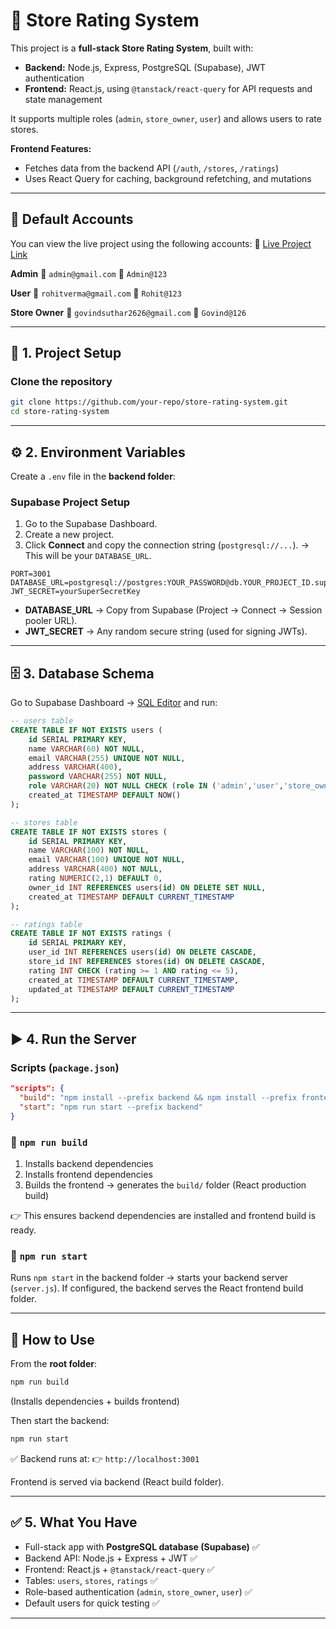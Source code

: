 # 🛒 Store Rating System

This project is a **full-stack Store Rating System**, built with:

* **Backend:** Node.js, Express, PostgreSQL (Supabase), JWT authentication
* **Frontend:** React.js, using `@tanstack/react-query` for API requests and state management

It supports multiple roles (`admin`, `store_owner`, `user`) and allows users to rate stores.

**Frontend Features:**

* Fetches data from the backend API (`/auth`, `/stores`, `/ratings`)
* Uses React Query for caching, background refetching, and mutations

---

## 👤 Default Accounts

You can view the live project using the following accounts:
🔗 [Live Project Link](https://store-rating-system-76pz.onrender.com/)

**Admin**
📧 `admin@gmail.com`
🔑 `Admin@123`

**User**
📧 `rohitverma@gmail.com`
🔑 `Rohit@123`

**Store Owner**
📧 `govindsuthar2626@gmail.com`
🔑 `Govind@126`

---

## 🚀 1. Project Setup

### Clone the repository

```bash
git clone https://github.com/your-repo/store-rating-system.git
cd store-rating-system
```

---

## ⚙️ 2. Environment Variables

Create a `.env` file in the **backend folder**:

### Supabase Project Setup

1. Go to the Supabase Dashboard.
2. Create a new project.
3. Click **Connect** and copy the connection string (`postgresql://...`).
   → This will be your `DATABASE_URL`.

```env
PORT=3001
DATABASE_URL=postgresql://postgres:YOUR_PASSWORD@db.YOUR_PROJECT_ID.supabase.co:5432/postgres
JWT_SECRET=yourSuperSecretKey
```

* **DATABASE\_URL** → Copy from Supabase (Project → Connect → Session pooler URL).
* **JWT\_SECRET** → Any random secure string (used for signing JWTs).

---

## 🗄️ 3. Database Schema

Go to Supabase Dashboard → [SQL Editor](https://supabase.com/dashboard/project/projectid/editor/) and run:

```sql
-- users table
CREATE TABLE IF NOT EXISTS users (
    id SERIAL PRIMARY KEY,
    name VARCHAR(60) NOT NULL,
    email VARCHAR(255) UNIQUE NOT NULL,
    address VARCHAR(400),
    password VARCHAR(255) NOT NULL,
    role VARCHAR(20) NOT NULL CHECK (role IN ('admin','user','store_owner')),
    created_at TIMESTAMP DEFAULT NOW()
);

-- stores table
CREATE TABLE IF NOT EXISTS stores (
    id SERIAL PRIMARY KEY,
    name VARCHAR(100) NOT NULL,
    email VARCHAR(100) UNIQUE NOT NULL,
    address VARCHAR(400) NOT NULL,
    rating NUMERIC(2,1) DEFAULT 0,
    owner_id INT REFERENCES users(id) ON DELETE SET NULL,
    created_at TIMESTAMP DEFAULT CURRENT_TIMESTAMP
);

-- ratings table
CREATE TABLE IF NOT EXISTS ratings (
    id SERIAL PRIMARY KEY,
    user_id INT REFERENCES users(id) ON DELETE CASCADE,
    store_id INT REFERENCES stores(id) ON DELETE CASCADE,
    rating INT CHECK (rating >= 1 AND rating <= 5),
    created_at TIMESTAMP DEFAULT CURRENT_TIMESTAMP,
    updated_at TIMESTAMP DEFAULT CURRENT_TIMESTAMP
);
```

---

## ▶️ 4. Run the Server

### Scripts (`package.json`)

```json
"scripts": {
  "build": "npm install --prefix backend && npm install --prefix frontend && npm run build --prefix frontend",
  "start": "npm run start --prefix backend"
}
```

### 🔹 `npm run build`

1. Installs backend dependencies
2. Installs frontend dependencies
3. Builds the frontend → generates the `build/` folder (React production build)

👉 This ensures backend dependencies are installed and frontend build is ready.

### 🔹 `npm run start`

Runs `npm start` in the backend folder → starts your backend server (`server.js`).
If configured, the backend serves the React frontend build folder.

---

## 🚀 How to Use

From the **root folder**:

```bash
npm run build
```

(Installs dependencies + builds frontend)

Then start the backend:

```bash
npm run start
```

✅ Backend runs at:
👉 `http://localhost:3001`

Frontend is served via backend (React build folder).

---

## ✅ 5. What You Have

* Full-stack app with **PostgreSQL database (Supabase)** ✅
* Backend API: Node.js + Express + JWT ✅
* Frontend: React.js + `@tanstack/react-query` ✅
* Tables: `users`, `stores`, `ratings` ✅
* Role-based authentication (`admin`, `store_owner`, `user`) ✅
* Default users for quick testing ✅

---
